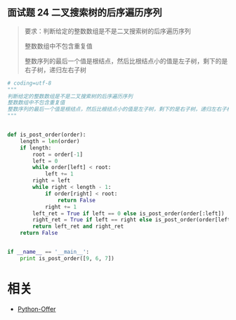 

## 面试题 24 二叉搜索树的后序遍历序列
> 要求：判断给定的整数数组是不是二叉搜索树的后序遍历序列
>
> 整数数组中不包含重复值
>
> 整数序列的最后一个值是根结点，然后比根结点小的值是左子树，剩下的是右子树，递归左右子树
>

```python
# coding=utf-8
"""
判断给定的整数数组是不是二叉搜索树的后序遍历序列
整数数组中不包含重复值
整数序列的最后一个值是根结点，然后比根结点小的值是左子树，剩下的是右子树，递归左右子树
"""


def is_post_order(order):
    length = len(order)
    if length:
        root = order[-1]
        left = 0
        while order[left] < root:
            left += 1
        right = left
        while right < length - 1:
            if order[right] < root:
                return False
            right += 1
        left_ret = True if left == 0 else is_post_order(order[:left])
        right_ret = True if left == right else is_post_order(order[left:right])
        return left_ret and right_ret
    return False


if __name__ == '__main__':
    print is_post_order([9, 6, 7])

```



# 相关

- [Python-Offer](https://github.com/JushuangQiao/Python-Offer)
